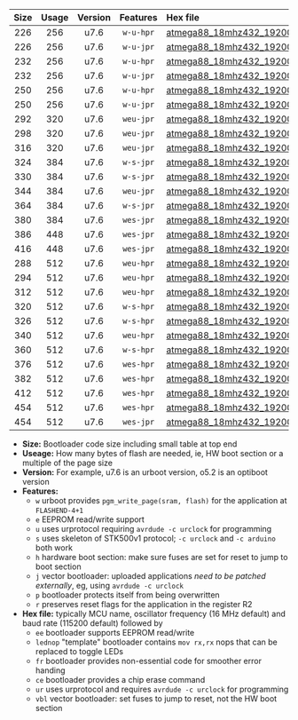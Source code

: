 |Size|Usage|Version|Features|Hex file|
|:-:|:-:|:-:|:-:|:--|
|226|256|u7.6|`w-u-hpr`|[atmega88_18mhz432_19200bps_ur.hex](https://raw.githubusercontent.com/stefanrueger/urboot/main//atmega88_18mhz432_19200bps_ur.hex)|
|226|256|u7.6|`w-u-jpr`|[atmega88_18mhz432_19200bps_ur_vbl.hex](https://raw.githubusercontent.com/stefanrueger/urboot/main//atmega88_18mhz432_19200bps_ur_vbl.hex)|
|232|256|u7.6|`w-u-hpr`|[atmega88_18mhz432_19200bps_lednop_ur.hex](https://raw.githubusercontent.com/stefanrueger/urboot/main//atmega88_18mhz432_19200bps_lednop_ur.hex)|
|232|256|u7.6|`w-u-jpr`|[atmega88_18mhz432_19200bps_lednop_ur_vbl.hex](https://raw.githubusercontent.com/stefanrueger/urboot/main//atmega88_18mhz432_19200bps_lednop_ur_vbl.hex)|
|250|256|u7.6|`w-u-hpr`|[atmega88_18mhz432_19200bps_lednop_fr_ur.hex](https://raw.githubusercontent.com/stefanrueger/urboot/main//atmega88_18mhz432_19200bps_lednop_fr_ur.hex)|
|250|256|u7.6|`w-u-jpr`|[atmega88_18mhz432_19200bps_lednop_fr_ur_vbl.hex](https://raw.githubusercontent.com/stefanrueger/urboot/main//atmega88_18mhz432_19200bps_lednop_fr_ur_vbl.hex)|
|292|320|u7.6|`weu-jpr`|[atmega88_18mhz432_19200bps_ee_ur_vbl.hex](https://raw.githubusercontent.com/stefanrueger/urboot/main//atmega88_18mhz432_19200bps_ee_ur_vbl.hex)|
|298|320|u7.6|`weu-jpr`|[atmega88_18mhz432_19200bps_ee_lednop_ur_vbl.hex](https://raw.githubusercontent.com/stefanrueger/urboot/main//atmega88_18mhz432_19200bps_ee_lednop_ur_vbl.hex)|
|316|320|u7.6|`weu-jpr`|[atmega88_18mhz432_19200bps_ee_lednop_fr_ur_vbl.hex](https://raw.githubusercontent.com/stefanrueger/urboot/main//atmega88_18mhz432_19200bps_ee_lednop_fr_ur_vbl.hex)|
|324|384|u7.6|`w-s-jpr`|[atmega88_18mhz432_19200bps_vbl.hex](https://raw.githubusercontent.com/stefanrueger/urboot/main//atmega88_18mhz432_19200bps_vbl.hex)|
|330|384|u7.6|`w-s-jpr`|[atmega88_18mhz432_19200bps_lednop_vbl.hex](https://raw.githubusercontent.com/stefanrueger/urboot/main//atmega88_18mhz432_19200bps_lednop_vbl.hex)|
|344|384|u7.6|`weu-jpr`|[atmega88_18mhz432_19200bps_ee_lednop_fr_ce_ur_vbl.hex](https://raw.githubusercontent.com/stefanrueger/urboot/main//atmega88_18mhz432_19200bps_ee_lednop_fr_ce_ur_vbl.hex)|
|364|384|u7.6|`w-s-jpr`|[atmega88_18mhz432_19200bps_lednop_fr_vbl.hex](https://raw.githubusercontent.com/stefanrueger/urboot/main//atmega88_18mhz432_19200bps_lednop_fr_vbl.hex)|
|380|384|u7.6|`wes-jpr`|[atmega88_18mhz432_19200bps_ee_vbl.hex](https://raw.githubusercontent.com/stefanrueger/urboot/main//atmega88_18mhz432_19200bps_ee_vbl.hex)|
|386|448|u7.6|`wes-jpr`|[atmega88_18mhz432_19200bps_ee_lednop_vbl.hex](https://raw.githubusercontent.com/stefanrueger/urboot/main//atmega88_18mhz432_19200bps_ee_lednop_vbl.hex)|
|416|448|u7.6|`wes-jpr`|[atmega88_18mhz432_19200bps_ee_lednop_fr_vbl.hex](https://raw.githubusercontent.com/stefanrueger/urboot/main//atmega88_18mhz432_19200bps_ee_lednop_fr_vbl.hex)|
|288|512|u7.6|`weu-hpr`|[atmega88_18mhz432_19200bps_ee_ur.hex](https://raw.githubusercontent.com/stefanrueger/urboot/main//atmega88_18mhz432_19200bps_ee_ur.hex)|
|294|512|u7.6|`weu-hpr`|[atmega88_18mhz432_19200bps_ee_lednop_ur.hex](https://raw.githubusercontent.com/stefanrueger/urboot/main//atmega88_18mhz432_19200bps_ee_lednop_ur.hex)|
|312|512|u7.6|`weu-hpr`|[atmega88_18mhz432_19200bps_ee_lednop_fr_ur.hex](https://raw.githubusercontent.com/stefanrueger/urboot/main//atmega88_18mhz432_19200bps_ee_lednop_fr_ur.hex)|
|320|512|u7.6|`w-s-hpr`|[atmega88_18mhz432_19200bps.hex](https://raw.githubusercontent.com/stefanrueger/urboot/main//atmega88_18mhz432_19200bps.hex)|
|326|512|u7.6|`w-s-hpr`|[atmega88_18mhz432_19200bps_lednop.hex](https://raw.githubusercontent.com/stefanrueger/urboot/main//atmega88_18mhz432_19200bps_lednop.hex)|
|340|512|u7.6|`weu-hpr`|[atmega88_18mhz432_19200bps_ee_lednop_fr_ce_ur.hex](https://raw.githubusercontent.com/stefanrueger/urboot/main//atmega88_18mhz432_19200bps_ee_lednop_fr_ce_ur.hex)|
|360|512|u7.6|`w-s-hpr`|[atmega88_18mhz432_19200bps_lednop_fr.hex](https://raw.githubusercontent.com/stefanrueger/urboot/main//atmega88_18mhz432_19200bps_lednop_fr.hex)|
|376|512|u7.6|`wes-hpr`|[atmega88_18mhz432_19200bps_ee.hex](https://raw.githubusercontent.com/stefanrueger/urboot/main//atmega88_18mhz432_19200bps_ee.hex)|
|382|512|u7.6|`wes-hpr`|[atmega88_18mhz432_19200bps_ee_lednop.hex](https://raw.githubusercontent.com/stefanrueger/urboot/main//atmega88_18mhz432_19200bps_ee_lednop.hex)|
|412|512|u7.6|`wes-hpr`|[atmega88_18mhz432_19200bps_ee_lednop_fr.hex](https://raw.githubusercontent.com/stefanrueger/urboot/main//atmega88_18mhz432_19200bps_ee_lednop_fr.hex)|
|454|512|u7.6|`wes-hpr`|[atmega88_18mhz432_19200bps_ee_lednop_fr_ce.hex](https://raw.githubusercontent.com/stefanrueger/urboot/main//atmega88_18mhz432_19200bps_ee_lednop_fr_ce.hex)|
|454|512|u7.6|`wes-jpr`|[atmega88_18mhz432_19200bps_ee_lednop_fr_ce_vbl.hex](https://raw.githubusercontent.com/stefanrueger/urboot/main//atmega88_18mhz432_19200bps_ee_lednop_fr_ce_vbl.hex)|

- **Size:** Bootloader code size including small table at top end
- **Useage:** How many bytes of flash are needed, ie, HW boot section or a multiple of the page size
- **Version:** For example, u7.6 is an urboot version, o5.2 is an optiboot version
- **Features:**
  + `w` urboot provides `pgm_write_page(sram, flash)` for the application at `FLASHEND-4+1`
  + `e` EEPROM read/write support
  + `u` uses urprotocol requiring `avrdude -c urclock` for programming
  + `s` uses skeleton of STK500v1 protocol; `-c urclock` and `-c arduino` both work
  + `h` hardware boot section: make sure fuses are set for reset to jump to boot section
  + `j` vector bootloader: uploaded applications *need to be patched externally*, eg, using `avrdude -c urclock`
  + `p` bootloader protects itself from being overwritten
  + `r` preserves reset flags for the application in the register R2
- **Hex file:** typically MCU name, oscillator frequency (16 MHz default) and baud rate (115200 default) followed by
  + `ee` bootloader supports EEPROM read/write
  + `lednop` "template" bootloader contains `mov rx,rx` nops that can be replaced to toggle LEDs
  + `fr` bootloader provides non-essential code for smoother error handing
  + `ce` bootloader provides a chip erase command
  + `ur` uses urprotocol and requires `avrdude -c urclock` for programming
  + `vbl` vector bootloader: set fuses to jump to reset, not the HW boot section
